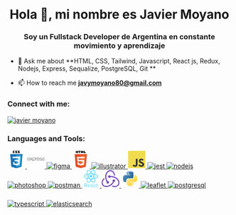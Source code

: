 <h1 align="center">Hola 👋, mi nombre es Javier Moyano</h1>
<h3 align="center">Soy un Fullstack Developer de Argentina en constante movimiento y aprendizaje</h3>

- 💬 Ask me about **HTML, CSS, Tailwind, Javascript, React js, Redux, Nodejs, Express, Sequalize, PostgreSQL, Git **

- 📫 How to reach me **javymoyano80@gmail.com**

<h3 align="left">Connect with me:</h3>
<p align="left">
<a href="https://linkedin.com/in/javier moyano" target="blank"><img align="center" src="https://raw.githubusercontent.com/rahuldkjain/github-profile-readme-generator/master/src/images/icons/Social/linked-in-alt.svg" alt="javier moyano" height="30" width="40" /></a>
</p>

<h3 align="left">Languages and Tools:</h3>
<p align="left"> <a href="https://www.w3schools.com/css/" target="_blank" rel="noreferrer"> <img src="https://raw.githubusercontent.com/devicons/devicon/master/icons/css3/css3-original-wordmark.svg" alt="css3" width="40" height="40"/> </a> <a href="https://expressjs.com" target="_blank" rel="noreferrer"> <img src="https://raw.githubusercontent.com/devicons/devicon/master/icons/express/express-original-wordmark.svg" alt="express" width="40" height="40"/> </a> <a href="https://www.figma.com/" target="_blank" rel="noreferrer"> <img src="https://www.vectorlogo.zone/logos/figma/figma-icon.svg" alt="figma" width="40" height="40"/> </a> <a href="https://www.w3.org/html/" target="_blank" rel="noreferrer"> <img src="https://raw.githubusercontent.com/devicons/devicon/master/icons/html5/html5-original-wordmark.svg" alt="html5" width="40" height="40"/> </a> <a href="https://www.adobe.com/in/products/illustrator.html" target="_blank" rel="noreferrer"> <img src="https://www.vectorlogo.zone/logos/adobe_illustrator/adobe_illustrator-icon.svg" alt="illustrator" width="40" height="40"/> </a> <a href="https://developer.mozilla.org/en-US/docs/Web/JavaScript" target="_blank" rel="noreferrer"> <img src="https://raw.githubusercontent.com/devicons/devicon/master/icons/javascript/javascript-original.svg" alt="javascript" width="40" height="40"/> </a> <a href="https://jestjs.io" target="_blank" rel="noreferrer"> <img src="https://www.vectorlogo.zone/logos/jestjsio/jestjsio-icon.svg" alt="jest" width="40" height="40"/> </a> <a href="https://nodejs.org" target="_blank" rel="noreferrer"> <img src="[https://raw.githubusercontent.com/devicons/devicon/master/icons/nodejs/nodejs-original-wordmark.svg](https://cdn.jsdelivr.net/gh/devicons/devicon@latest/icons/nodejs/nodejs-plain-wordmark.svg)" alt="nodejs" width="40" height="40"/> </a> <a href="https://www.photoshop.com/en" target="_blank" rel="noreferrer"> 
            <img src="https://cdn.jsdelivr.net/gh/devicons/devicon@latest/icons/photoshop/photoshop-original.svg" alt="photoshop" width="40" height="40" />
           </a> <a href="https://postman.com" target="_blank" rel="noreferrer"> <img src="https://www.vectorlogo.zone/logos/getpostman/getpostman-icon.svg" alt="postman" width="40" height="40"/> </a> <a href="https://reactjs.org/" target="_blank" rel="noreferrer"> <img src="https://raw.githubusercontent.com/devicons/devicon/master/icons/react/react-original-wordmark.svg" alt="react" width="40" height="40"/> </a> <a href="https://redux.js.org" target="_blank" rel="noreferrer"> <img src="https://raw.githubusercontent.com/devicons/devicon/master/icons/redux/redux-original.svg" alt="redux" width="40" height="40"/> </a> <a href="https://www.python.org" target="_blank" rel="noreferrer"> 
    <img src="https://raw.githubusercontent.com/devicons/devicon/master/icons/python/python-original.svg" alt="python" width="40" height="40"/> 
  </a> 
  <a href="https://leafletjs.com" target="_blank" rel="noreferrer"> 
    <img src="https://www.vectorlogo.zone/logos/leafletjs/leafletjs-icon.svg" alt="leaflet" width="40" height="40"/> 
  </a>  <a href="https://www.postgresql.org" target="_blank" rel="noreferrer">
    <img src="https://cdn.jsdelivr.net/gh/devicons/devicon@latest/icons/postgresql/postgresql-original.svg" alt="postgresql" width="40" height="40"/>
  </a>
  <a href="https://www.typescriptlang.org" target="_blank" rel="noreferrer">
    <img src="https://cdn.jsdelivr.net/gh/devicons/devicon@latest/icons/typescript/typescript-original.svg" alt="typescript" width="40" height="40"/>
  </a>
  <a href="https://git-scm.com/" target="_blank" rel="noreferrer">
    <i class="devicon-git-plain colored" style="font-size: 40px;"></i>
  </a>
  <a href="https://www.elastic.co" target="_blank" rel="noreferrer">
    <img src="https://cdn.jsdelivr.net/gh/devicons/devicon@latest/icons/elasticsearch/elasticsearch-original.svg" alt="elasticsearch" width="40" height="40"/>
  </a> </p>
